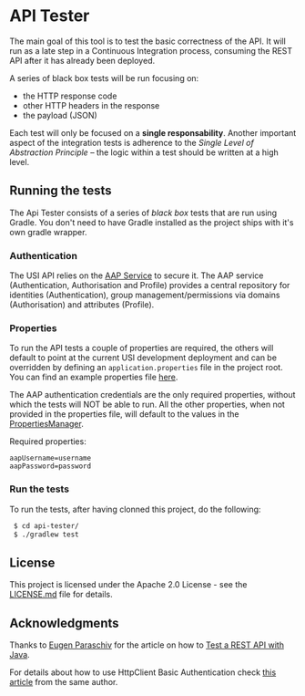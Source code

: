 # API Tester

The main goal of this tool is to test the basic correctness of the API. It will run as a late step in a Continuous Integration process, consuming the REST API after it has already been deployed.

A series of black box tests will be run focusing on:
- the HTTP response code
- other HTTP headers in the response
- the payload (JSON)

Each test will only be focused on a **single responsability**.
Another important aspect of the integration tests is adherence to the *Single Level of Abstraction Principle* – the logic within a test should be written at a high level.

## Running the tests
The Api Tester consists of a series of _black box_ tests that are run using Gradle.
You don't need to have Gradle installed as the project ships with it's own gradle wrapper.

### Authentication
The USI API relies on the [AAP Service](https://api.aap.tsi.ebi.ac.uk/docs/index.html) to secure it.
The AAP service (Authentication, Authorisation and Profile) provides a central repository for identities (Authentication), group management/permissions via domains (Authorisation) and attributes (Profile).

### Properties
To run the API tests a couple of properties are required, the others will default to point at the current USI development deployment and can be overridden by defining an `application.properties` file in the project root.
You can find an example properties file [here](application.properties.example).

The AAP authentication credentials are the only required properties, without which the tests will NOT be able to run. 
All the other properties, when not provided in the properties file, will default to the values in the [PropertiesManager](/src/main/java/uk/ac/ebi/subs/PropertiesManager.java).

Required properties:
````
aapUsername=username
aapPassword=password
````

### Run the tests
To run the tests, after having clonned this project, do the following:
````bash
 $ cd api-tester/
 $ ./gradlew test
````

## License
This project is licensed under the Apache 2.0 License - see the [LICENSE.md](LICENSE.md) file for details.

## Acknowledgments
Thanks to [Eugen Paraschiv](https://twitter.com/baeldung) for the article on how to [Test a REST API with Java](http://www.baeldung.com/integration-testing-a-rest-api).

For details about how to use HttpClient Basic Authentication check [this article](http://www.baeldung.com/httpclient-4-basic-authentication) from the same author.

